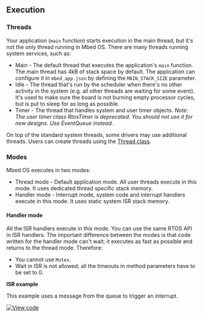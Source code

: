 ## Execution

### Threads

Your application (`main` function) starts execution in the main thread, but it's not the only thread running in Mbed OS. There are many threads running system services, such as:
* Main - The default thread that executes the application's `main` function. The main thread has 4kB of stack space by default. The application can configure it in `mbed_app.json` by defining the `MAIN_STACK_SIZE` parameter.
* Idle - The thread that's run by the scheduler when there's no other activity in the system (e.g. all other threads are waiting for some event). It's used to make sure the board is not burning empty processor cycles, but is put to sleep for as long as possible.
* Timer - The thread that handles system and user timer objects. *Note: The user timer class RtosTimer is deprecated. You should not use it for new designs. Use EventQueue instead.*

On top of the standard system threads, some drivers may use additional threads. Users can create threads using the [Thread class](/docs/v5.7/reference/thread.html).

### Modes

Mbed OS executes in two modes:

* Thread mode - Default application mode. All user threads execute in this mode. It uses dedicated thread specific stack memory.
* Handler mode - Interrupt mode, system code and interrupt handlers execute in this mode. It uses static system ISR stack memory.

#### Handler mode

All the ISR handlers execute in this mode. You can use the same RTOS API in ISR handlers. The important difference between the modes is that code written for the handler mode can't wait; it executes as fast as possible and returns to the thread mode. Therefore:

* You cannot use `Mutex`.
* Wait in ISR is not allowed; all the timeouts in method parameters have to be set to 0.

**ISR example**

This example uses a message from the queue to trigger an interrupt.

[![View code](https://www.mbed.com/embed/?url=https://os.mbed.com/teams/mbed_example/code/rtos_isr/)](https://os.mbed.com/teams/mbed_example/code/rtos_isr/file/40078e697304/main.cpp)
